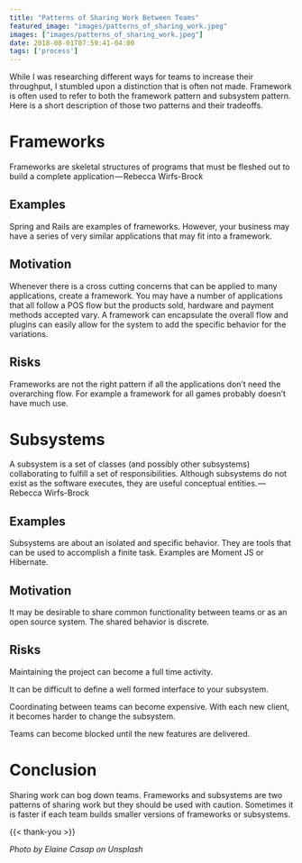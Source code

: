 ```yaml
---
title: "Patterns of Sharing Work Between Teams"
featured_image: "images/patterns_of_sharing_work.jpeg"
images: ["images/patterns_of_sharing_work.jpeg"]
date: 2018-08-01T07:59:41-04:00
tags: ['process']
---
```


While I was researching different ways for teams to increase their throughput, I stumbled upon a distinction that is often not made. Framework is often used to refer to both the framework pattern and subsystem pattern. Here is a short description of those two patterns and their tradeoffs.

# Frameworks

Frameworks are skeletal structures of programs that must be fleshed out to build a complete application — Rebecca Wirfs-Brock

## Examples

Spring and Rails are examples of frameworks. However, your business may have a series of very similar applications that may fit into a framework.

## Motivation

Whenever there is a cross cutting concerns that can be applied to many applications, create a framework. You may have a number of applications that all follow a POS flow but the products sold, hardware and payment methods accepted vary. A framework can encapsulate the overall flow and plugins can easily allow for the system to add the specific behavior for the variations.

## Risks

Frameworks are not the right pattern if all the applications don’t need the overarching flow. For example a framework for all games probably doesn’t have much use.

# Subsystems

A subsystem is a set of classes (and possibly other subsystems) collaborating to fulfill a set of responsibilities. Although subsystems do not exist as the software executes, they are useful conceptual entities. — Rebecca Wirfs-Brock

## Examples

Subsystems are about an isolated and specific behavior. They are tools that can be used to accomplish a finite task. Examples are Moment JS or Hibernate.

## Motivation

It may be desirable to share common functionality between teams or as an open source system. The shared behavior is discrete.

## Risks

Maintaining the project can become a full time activity.

It can be difficult to define a well formed interface to your subsystem.

Coordinating between teams can become expensive. With each new client, it becomes harder to change the subsystem.

Teams can become blocked until the new features are delivered.

# Conclusion

Sharing work can bog down teams. Frameworks and subsystems are two patterns of sharing work but they should be used with caution. Sometimes it is faster if each team builds smaller versions of frameworks or subsystems.

{{< thank-you >}}

*Photo by Elaine Casap on Unsplash*